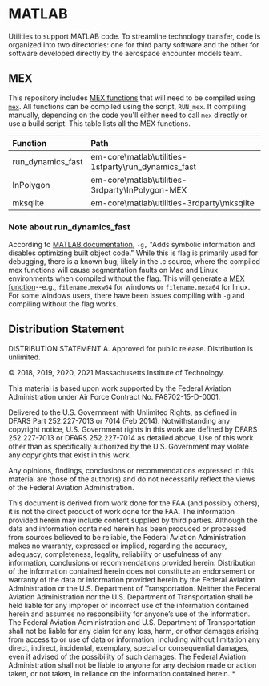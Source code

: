 # MATLAB

Utilities to support MATLAB code. To streamline technology transfer, code is organized into two directories: one for third party software and the other for software developed directly by the aerospace encounter models team.

## MEX

This repository includes [MEX functions](https://www.mathworks.com/help/matlab/call-mex-file-functions.html) that will need to be compiled using [`mex`](https://www.mathworks.com/help/matlab/ref/mex.html). All functions can be compiled using the script, `RUN_mex`. If compiling manually, depending on the code you'll either need to call `mex` directly or use a build script. This table lists all the MEX functions.

| Function        |  Path |
| :-------------| :--  |
run_dynamics_fast | em-core\matlab\utilities-1stparty\run_dynamics_fast
InPolygon| em-core\matlab\utilities-3rdparty\InPolygon-MEX
mksqlite | em-core\matlab\utilities-3rdparty\mksqlite

### Note about run_dynamics_fast

 According to [MATLAB documentation](https://www.mathworks.com/help/matlab/ref/mex.html), `-g,` "Adds symbolic information and disables optimizing built object code." While this is flag is primarily used for debugging, there is a known bug, likely in the .c source, where the compiled mex functions will cause segmentation faults on Mac and Linux environments when compiled without the flag. This will generate a [MEX function](https://www.mathworks.com/help/matlab/call-mex-file-functions.html)--e.g., `filename.mexw64` for windows or `filename.mexa64` for linux. For some windows users, there have been issues compiling with `-g` and compiling without the flag works.

## Distribution Statement

DISTRIBUTION STATEMENT A. Approved for public release. Distribution is unlimited.

© 2018, 2019, 2020, 2021 Massachusetts Institute of Technology.

This material is based upon work supported by the Federal Aviation Administration under Air Force Contract No. FA8702-15-D-0001.

Delivered to the U.S. Government with Unlimited Rights, as defined in DFARS Part 252.227-7013 or 7014 (Feb 2014). Notwithstanding any copyright notice, U.S. Government rights in this work are defined by DFARS 252.227-7013 or DFARS 252.227-7014 as detailed above. Use of this work other than as specifically authorized by the U.S. Government may violate any copyrights that exist in this work.

Any opinions, findings, conclusions or recommendations expressed in this material are those of the author(s) and do not necessarily reflect the views of the Federal Aviation Administration.

This document is derived from work done for the FAA (and possibly others), it is not the direct product of work done for the FAA. The information provided herein may include content supplied by third parties.  Although the data and information contained herein has been produced or processed from sources believed to be reliable, the Federal Aviation Administration makes no warranty, expressed or implied, regarding the accuracy, adequacy, completeness, legality, reliability or usefulness of any information, conclusions or recommendations provided herein. Distribution of the information contained herein does not constitute an endorsement or warranty of the data or information provided herein by the Federal Aviation Administration or the U.S. Department of Transportation.  Neither the Federal Aviation Administration nor the U.S. Department of Transportation shall be held liable for any improper or incorrect use of the information contained herein and assumes no responsibility for anyone’s use of the information. The Federal Aviation Administration and U.S. Department of Transportation shall not be liable for any claim for any loss, harm, or other damages arising from access to or use of data or information, including without limitation any direct, indirect, incidental, exemplary, special or consequential damages, even if advised of the possibility of such damages. The Federal Aviation Administration shall not be liable to anyone for any decision made or action taken, or not taken, in reliance on the information contained herein.
*